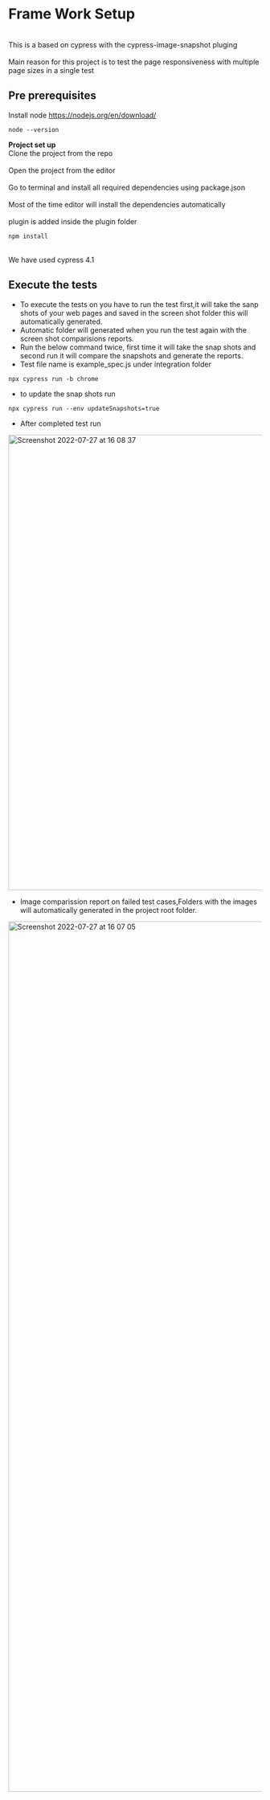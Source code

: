 # Frame Work Setup #
<br>This is a based on  cypress with the cypress-image-snapshot pluging </br>
<br>Main reason for this project is to test the page responsiveness with multiple page sizes in a single test</br>

## Pre prerequisites ##
Install  node https://nodejs.org/en/download/

```
node --version
```

**Project set up**
<br>Clone the project from the repo</br>
<br>Open the project from the editor </br>
<br>Go to terminal and install all required dependencies using package.json </br>
<br>Most of the time editor will install the dependencies automatically</br>
<br> plugin is added inside the plugin folder</br>
```
npm install
```
<br> We have used cypress 4.1 </br>


## Execute the tests ##
* To execute the tests on you have to run the test first,it will take the sanp shots of your web pages and saved in the screen shot folder this will automatically generated.
* Automatic folder will generated when you run the test again with the screen shot comparisions reports.
* Run the below command twice, first time it will take the snap shots and second run it will compare the snapshots and generate the reports.
* Test file name is example_spec.js under integration folder
```
npx cypress run -b chrome
```
* to update the snap shots run
```
npx cypress run --env updateSnapshots=true

```

* After completed test run
<img width="907" alt="Screenshot 2022-07-27 at 16 08 37" src="https://user-images.githubusercontent.com/5151534/181231288-ad27c2cd-54dd-4169-a4ce-3ffd4190108c.png">

* Image comparission report on failed test cases,Folders with the images will automatically generated in the project root folder.
<img width="1733" alt="Screenshot 2022-07-27 at 16 07 05" src="https://user-images.githubusercontent.com/5151534/181231312-ed1759db-7335-4f70-9d89-074b4f5154f6.png">



